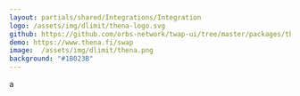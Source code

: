 ```yaml
---
layout: partials/shared/Integrations/Integration
logo: /assets/img/dlimit/thena-logo.svg
github: https://github.com/orbs-network/twap-ui/tree/master/packages/thena
demo: https://www.thena.fi/swap
image:  /assets/img/dlimit/thena.png
background: "#1B023B"
---
```

a